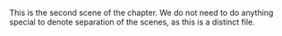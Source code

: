 This is the second scene of the chapter. We do not need to do anything special to denote separation of the scenes, as this is a distinct file.